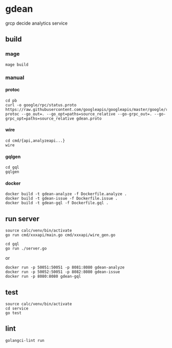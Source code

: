 # gdean

grcp decide analytics service

## build

### mage

```
mage build
```

### manual

#### protoc

```
cd pb
curl -o google/rpc/status.proto https://raw.githubusercontent.com/googleapis/googleapis/master/google/rpc/status.proto
protoc --go_out=. --go_opt=paths=source_relative --go-grpc_out=. --go-grpc_opt=paths=source_relative gdean.proto
```

#### wire

```
cd cmd/{api,analyzeapi...}
wire
```

#### gqlgen

```
cd gql
gqlgen
```

#### docker

```
docker build -t gdean-analyze -f Dockerfile.analyze .
docker build -t gdean-issue -f Dockerfile.issue .
docker build -t gdean-gql -f Dockerfile.gql .
```

## run server

```
source calc/venv/bin/activate
go run cmd/xxxapi/main.go cmd/xxxapi/wire_gen.go
```

```
cd gql
go run ./server.go
```

or

```
docker run -p 50051:50051 -p 8081:8080 gdean-analyze
docker run -p 50052:50051 -p 8082:8080 gdean-issue
docker run -p 8080:8080 gdean-gql
```

## test

```
source calc/venv/bin/activate
cd service
go test
```

## lint

```
golangci-lint run
```
